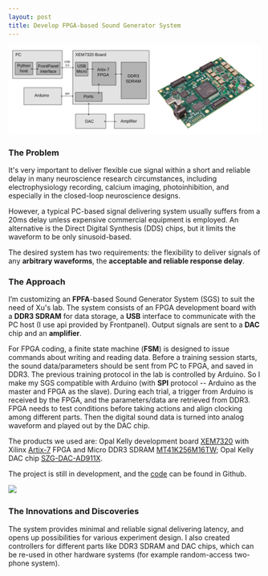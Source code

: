 ```yaml
---
layout: post
title: Develop FPGA-based Sound Generator System
---
```

![](/assets/images/ION_2_design.svg)

<!--more-->

### The Problem

It's very important to deliver flexible cue signal within a short and reliable delay in many neuroscience research circumstances, including electrophysiology recording, calcium imaging, photoinhibition, and especially in the closed-loop neuroscience designs.

However, a typical PC-based signal delivering system usually suffers from a 20ms delay unless expensive commercial equipment is employed. An alternative is the Direct Digital Synthesis (DDS) chips, but it limits the waveform to be only sinusoid-based.

The desired system has two requirements: the flexibility to deliver signals of any **arbitrary waveforms**, the **acceptable and reliable response delay**.

### The Approach

I’m customizing an **FPFA**-based Sound Generator System (SGS) to suit the need of Xu's lab. The system consists of an FPGA development board with a **DDR3 SDRAM** for data storage, a **USB** interface to communicate with the PC host (I use api provided by Frontpanel). Output signals are sent to a **DAC** chip and an **amplifier**. 

For FPGA coding, a finite state machine (**FSM**) is designed to issue commands about writing and reading data. Before a training session starts, the sound data/parameters should be sent from PC to FPGA, and saved in DDR3. The previous training protocol in the lab is controlled by Arduino. So I make my SGS compatible with Arduino (with **SPI** protocol -- Arduino as the master and FPGA as the slave). During each trial, a trigger from Arduino is received by the FPGA, and the parameters/data are retrieved from DDR3. FPGA needs to test conditions before taking actions and align clocking among different parts. Then the digital sound data is turned into analog waveform and played out by the DAC chip.

The products we used are: Opal Kelly development board [XEM7320](https://opalkelly.com/products/xem7320/) with Xilinx [Artix-7](https://www.xilinx.com/products/silicon-devices/fpga/artix-7.html) FPGA and Micro DDR3 SDRAM [MT41K256M16TW](https://www.micron.com/products/dram/ddr3-sdram/part-catalog/mt41k256m16tw-107-it); Opal Kelly DAC chip [SZG-DAC-AD911X](https://opalkelly.com/products/szg-dac-ad911x/).

The project is still in development, and the [code](https://github.com/xuefei-wang/sound-generator-module) can be found in Github. 

![](/assets/images/ION_2_board.jpg)

### The Innovations and Discoveries

The system provides minimal and reliable signal delivering latency, and opens up possibilities for various experiment design. I also created controllers for different parts like DDR3 SDRAM and DAC chips, which can be re-used in other hardware systems (for example random-access two-phone system).